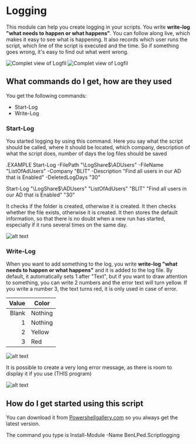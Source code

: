 # Logging

This module can help you create logging in your scripts. You write **write-log "what needs to happen or what happens"**. You can follow along live, which makes it easy to see what is happening. It also records which user runs the script, which line of the script is executed and the time. So if something goes wrong, it's easy to find out what went wrong.

![Complet view of Logfil](https://github.com/BenLPed/BenLPed.Scriptlogging/tree/main/Images/fullPic.png?raw=true)
![Complet view of Logfil](https://github.com/BenLPed/BenLPed.Scriptlogging/tree/main/Images/fullPic.png)





## What commands do I get, how are they used

You get the following commands:
- Start-Log
- Write-Log

### Start-Log

You started logging by using this command. Here you say what the script should be called, where it should be located, which company, description of what the script does, number of days the log files should be saved

.EXAMPLE
Start-Log -FilePath "\\LogShare$\ADUsers" -FileName "ListOfAdUsers" -Company "BLIT" -Description "Find all users in our AD that is Enabled" -DeletedLogDays "30"

Start-Log "\\LogShare$\ADUsers" "ListOfAdUsers" "BLIT" "Find all users in our AD that is Enabled" "30"

It checks if the folder is created, otherwise it is created. It then checks whether the file exists, otherwise it is created.
It then stores the default information, so that there is no doubt when a new run has started, especially if it runs several times on the same day.


![alt text](https://github.com/BenLPed/BenLPed.Scriptlogging/tree/main/Images/Start-Log.png?raw=true)

### Write-Log

When you want to add something to the log, you write **write-log "what needs to happen or what happens"** and it is added to the log file. By default, it automatically sets 1 after "Text", but if you want to draw attention to something, you can write 2 numbers and the error text will turn yellow. If you write a number 3, the text turns red, it is only used in case of error.


| Value | Color     |
|------:|-----------|
|  Blank| Nothing   |
|      1| Nothing   |
|      2| Yellow    |
|      3| Red       |

![alt text](https://github.com/BenLPed/BenLPed.Scriptlogging/tree/main/Images/LineColor.png?raw=true)


It is possible to create a very long error message, as there is room to display it if you use (THIS program)

![alt text](https://github.com/BenLPed/BenLPed.Scriptlogging/tree/main/ImagesDescription.png?raw=true)



## How do I get started using this script

You can download it from [Powershellgallery.com](https://www.powershellgallery.com/packages/BenLPed.Scriptlogging) so you always get the latest version.

The command you type is
Install-Module -Name BenLPed.Scriptlogging
